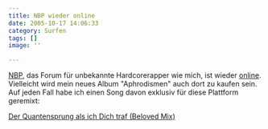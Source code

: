 ```yaml
---
title: NBP wieder online
date: 2005-10-17 14:06:33
category: Surfen
tags: []
image: ''

---
```


[NBP](http://www.nbp-online.de), das Forum für unbekannte Hardcorerapper wie mich, ist wieder [online](http://www.nbp-online.de). Vielleicht wird mein neues Album "Aphrodismen" auch dort zu kaufen sein. Auf jeden Fall habe ich einen Song davon exklusiv für diese Plattform geremixt:  

  

[Der Quantensprung als ich Dich traf (Beloved Mix)](http://www.nbp-online.de/nbp-online_v2/index.php?content=musik_details&musik_id=11)
